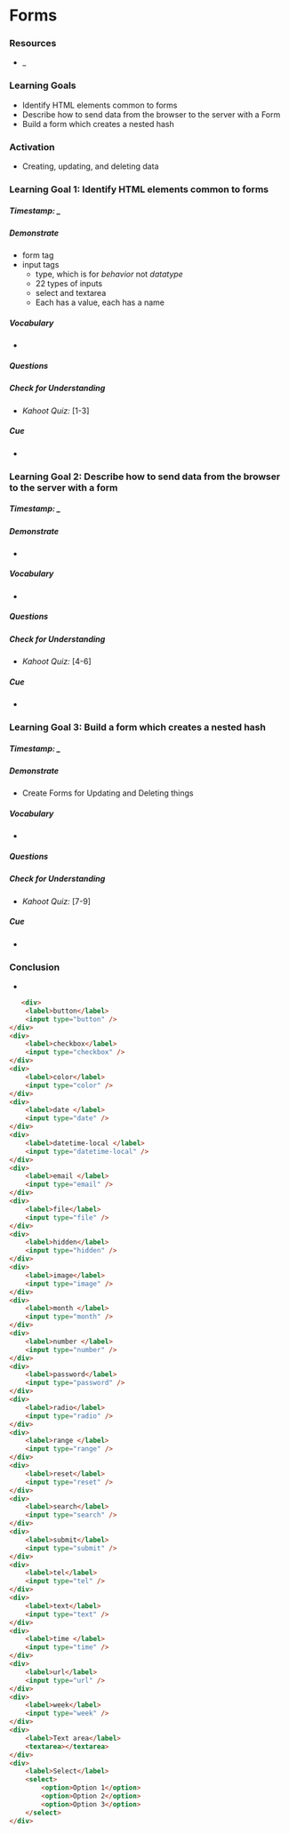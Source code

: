# Forms


### Resources
* _



### Learning Goals

* Identify HTML elements common to forms
* Describe how to send data from the browser to the server with a Form
* Build a form which creates a nested hash



### Activation

* Creating, updating, and deleting data



### Learning Goal 1: Identify HTML elements common to forms

##### Timestamp: _

##### Demonstrate
* form tag
* input tags
  * type, which is for *behavior* not *datatype*
  * 22 types of inputs
  * select and textarea
  * Each has a value, each has a name

##### Vocabulary
* 

##### Questions 

##### Check for Understanding
* *Kahoot Quiz:* [1-3] 

##### Cue
* 



### Learning Goal 2: Describe how to send data from the browser to the server with a form

##### Timestamp: _

##### Demonstrate

- 

##### Vocabulary

- 

##### Questions 

##### Check for Understanding

- *Kahoot Quiz:* [4-6] 

##### Cue

- 



### Learning Goal 3: Build a form which creates a nested hash

##### Timestamp: _

##### Demonstrate

- Create Forms for Updating and Deleting things

##### Vocabulary

- 

##### Questions 

##### Check for Understanding

- *Kahoot Quiz:* [7-9] 

##### Cue

- 



### Conclusion 

* 



```html
   <div>
	<label>button</label>
	<input type="button" />
</div>
<div>
	<label>checkbox</label>
	<input type="checkbox" />
</div>
<div>
	<label>color</label>
	<input type="color" />
</div>
<div>
	<label>date </label>
	<input type="date" />
</div>
<div>
	<label>datetime-local </label>
	<input type="datetime-local" />
</div>
<div>
	<label>email </label>
	<input type="email" />
</div>
<div>
	<label>file</label>
	<input type="file" />
</div>
<div>
	<label>hidden</label>
	<input type="hidden" />
</div>
<div>
	<label>image</label>
	<input type="image" />
</div>
<div>
	<label>month </label>
	<input type="month" />
</div>
<div>
	<label>number </label>
	<input type="number" />
</div>
<div>
	<label>password</label>
	<input type="password" />
</div>
<div>
	<label>radio</label>
	<input type="radio" />
</div>
<div>
	<label>range </label>
	<input type="range" />
</div>
<div>
	<label>reset</label>
	<input type="reset" />
</div>
<div>
	<label>search</label>
	<input type="search" />
</div>
<div>
	<label>submit</label>
	<input type="submit" />
</div>
<div>
	<label>tel</label>
	<input type="tel" />
</div>
<div>
	<label>text</label>
	<input type="text" />
</div>
<div>
	<label>time </label>
	<input type="time" />
</div>
<div>
	<label>url</label>
	<input type="url" />
</div>
<div>
	<label>week</label>
	<input type="week" />
</div>
<div>
    <label>Text area</label>
    <textarea></textarea>
</div>
<div>
    <label>Select</label>
    <select>
        <option>Option 1</option>
        <option>Option 2</option>
        <option>Option 3</option>
    </select>
</div>
```

